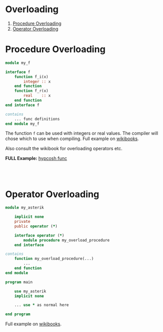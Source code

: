# Overloading

1. [Procedure Overloading](#1)
2. [Operator Overloading](#2)

<a name="1"></a>
# Procedure Overloading

```fortran
module my_f

interface f
    function f_i(x)
        integer :: x
    end function
    function f_r(x)
        real    :: x
    end function
end interface f

contains
    ... func definitions
end module my_f
```

The function `f` can be used with integers or real values. The compiler will chose which to use when compiling. Full example on [wikibooks](https://en.wikibooks.org/wiki/Fortran/language_extensions).

Also consult the wikibook for overloading operators etc.

**FULL Example:** [hypcosh func](../6_Functions_Subroutines/Exercise2/Part1/hypcosh.f90)

<br></br>
<a name="2"></a>
# Operator Overloading

```fortran
module my_asterik

    implicit none
    private
    public operator (*)

    interface operator (*)
        module procedure my_overload_procedure
    end interface

contains
    function my_overload_procedure(...)
        ...
    end function
end module
```
```fortran
program main

    use my_asterik
    implicit none

    ... use * as normal here

end program
```

Full example on [wikibooks](https://en.wikibooks.org/wiki/Fortran/language_extensions).